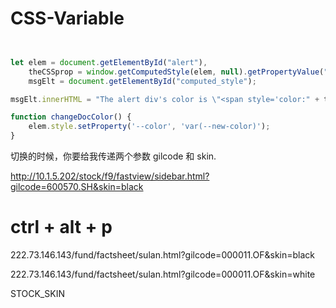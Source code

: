 # CSS-Variable


```js


let elem = document.getElementById("alert"),
    theCSSprop = window.getComputedStyle(elem, null).getPropertyValue("--color").trim(),
    msgElt = document.getElementById("computed_style");

msgElt.innerHTML = "The alert div's color is \"<span style='color:" + theCSSprop + "'>" + theCSSprop +'</span>".';

function changeDocColor() {
    elem.style.setProperty('--color', 'var(--new-color)');
}

```


切换的时候，你要给我传递两个参数 gilcode 和 skin.


http://10.1.5.202/stock/f9/fastview/sidebar.html?gilcode=600570.SH&skin=black



# ctrl + alt + p



222.73.146.143/fund/factsheet/sulan.html?gilcode=000011.OF&skin=black

222.73.146.143/fund/factsheet/sulan.html?gilcode=000011.OF&skin=white



STOCK_SKIN




